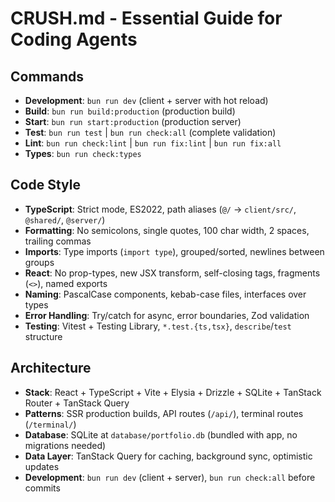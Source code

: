 # CRUSH.md - Essential Guide for Coding Agents

## Commands

- **Development**: `bun run dev` (client + server with hot reload)
- **Build**: `bun run build:production` (production build)
- **Start**: `bun run start:production` (production server)
- **Test**: `bun run test` | `bun run check:all` (complete validation)
- **Lint**: `bun run check:lint` | `bun run fix:lint` | `bun run fix:all`
- **Types**: `bun run check:types`

## Code Style

- **TypeScript**: Strict mode, ES2022, path aliases (`@/` → `client/src/`,
  `@shared/`, `@server/`)
- **Formatting**: No semicolons, single quotes, 100 char width, 2 spaces,
  trailing commas
- **Imports**: Type imports (`import type`), grouped/sorted, newlines between
  groups
- **React**: No prop-types, new JSX transform, self-closing tags, fragments
  (`<>`), named exports
- **Naming**: PascalCase components, kebab-case files, interfaces over types
- **Error Handling**: Try/catch for async, error boundaries, Zod validation
- **Testing**: Vitest + Testing Library, `*.test.{ts,tsx}`, `describe`/`test`
  structure

## Architecture

- **Stack**: React + TypeScript + Vite + Elysia + Drizzle + SQLite + TanStack
  Router + TanStack Query
- **Patterns**: SSR production builds, API routes (`/api/`), terminal routes
  (`/terminal/`)
- **Database**: SQLite at `database/portfolio.db` (bundled with app, no
  migrations needed)
- **Data Layer**: TanStack Query for caching, background sync, optimistic
  updates
- **Development**: `bun run dev` (client + server), `bun run check:all` before
  commits
